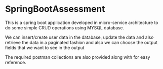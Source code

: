 # SpringBootAssessment
This is a spring boot application developed in micro-service architecture to do some simple CRUD operations using MYSQL database. 

We can insert/create user data in the database, update the data and also retrieve the data in a paginated fashion 
and also we can choose the output fields that we want to see in the output

The required postman collections are also provided along with for easy reference.
